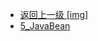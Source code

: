 - [返回上一级 [img]](后端/JavaNote/2_Java(书栈)/3_面对对象编程/2_Java核心类/img/)
- [5_JavaBean](后端/JavaNote/2_Java(书栈)/3_面对对象编程/2_Java核心类/img/5_JavaBean/)
